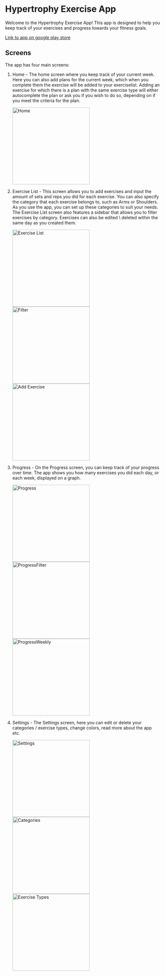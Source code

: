 # Hypertrophy Exercise App

Welcome to the Hypertrophy Exercise App! This app is designed to help you keep track of your exercises and progress towards your fitness goals.

[Link to app on google play store](https://play.google.com/store/apps/details?id=com.hypertrophy)

## Screens

The app has four main screens:

1. Home - The home screen where you keep track of your current week. Here you can also add plans for the current week, which when you complete them the exercise will be added to your exerciselist.
Adding an exercise for which there is a plan with the same exercise type will either autocomplete the plan or ask you if you wish to do so, depending on if you meet the criteria for the plan.

   <img src="images/Home.png" alt="Home" width="250" />

2. Exercise List - This screen allows you to add exercises and input the amount of sets and reps you did for each exercise. You can also specify the category that each exercise belongs to, such as Arms or Shoulders. As you use the app, you can set up these categories to suit your needs. The Exercise List screen also features a sidebar that allows you to filter exercises by category. Exercises can also be edited \ deleted within the same day as you created them.

   <img src="images/Exercises.png" alt="Exercise List" width="250"/>
   <img src="images/Filter.png" alt="Filter" width="250" />
   <img src="images/AddExercise.png" alt="Add Exercise" width="250"/>

3. Progress - On the Progress screen, you can keep track of your progress over time. The app shows you how many exercises you did each day, or each week, displayed on a graph.

   <img src="images/Progress.png" alt="Progress" width="250"/>
   <img src="images/ProgressFilter.png" alt="ProgressFilter" width="250"/>
   <img src="images/ProgressWeekly.png" alt="ProgressWeekly" width="250"/>

4. Settings - The Settings screen, here you can edit or delete your categories / exercise types, change colors, read more about the app etc. 

   <img src="images/Settings.png" alt="Settings" width="250"/>
   <img src="images/Categories.png" alt="Categories" width="250"/>
   <img src="images/ExerciseTypes.png" alt="Exercise Types" width="250"/>